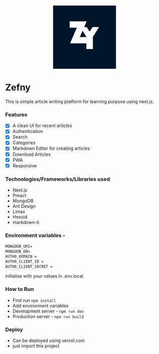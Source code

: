 


<p align="center">
  <img width="200" height="200" src="public/icons/icon-512x512.png">
</p>

# Zefny

This is simple article writing platform for learning purpose using next.js.
### Features

 - [x] A clean UI for recent articles
 - [x] Authentication
 - [x] Search
 - [x] Categories
 - [x] Markdown Editor for creating articles
 - [x] Download Articles
 - [x] PWA
 - [x] Responsive
 ### Technologies/Frameworks/Libraries used
 - Next.js
 - Preact
 - MongoDB
 - Ant Design
 - Limax
 - Hexoid
 - markdown-it
 
 ### Environment variables - 
 

	MONGODB_URI=
	MONGODB_DB=
	AUTH0_DOMAIN = 
	AUTH0_CLIENT_ID = 
	AUTH0_CLIENT_SECRET = 
initialise with your values in .env.local
### How to Run
- First run `npm install`
- Add environment variables
- Development server - `npm run dev`
- Production server - `npm run build`

### Deploy
- Can be deployed using vercel.com 
- just import this project 



